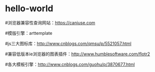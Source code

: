 # hello-world

#浏览器兼容性查询网站：https://caniuse.com

#模版引擎：arttemplate

#js三大图标库：http://www.cnblogs.com/qmsu/p/5521057.html

#兼容低版本ie浏览器的图表插件：http://www.humblesoftware.com/flotr2

#各大模板引擎：http://www.cnblogs.com/guohu/p/3870677.html
